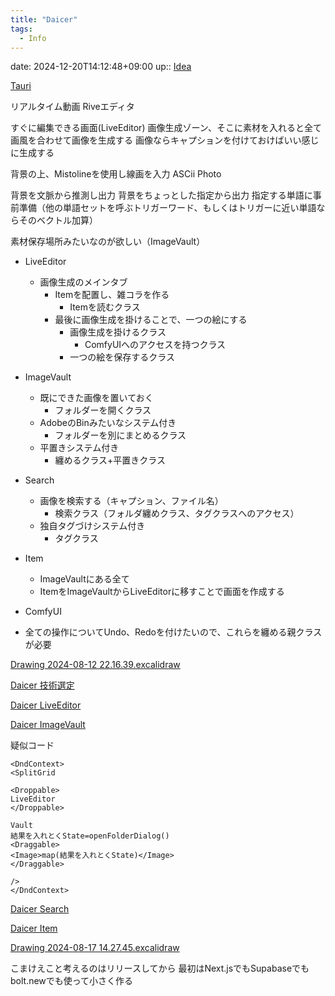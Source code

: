```yaml
---
title: "Daicer"
tags:
  - Info
---
```


date: 2024-12-20T14:12:48+09:00
up:: [Idea](Idea.md)

[Tauri](../../Bar/Framework/Tauri.md)

リアルタイム動画
Riveエディタ

すぐに編集できる画面(LiveEditor)
画像生成ゾーン、そこに素材を入れると全て画風を合わせて画像を生成する
画像ならキャプションを付けておけばいい感じに生成する

背景の上、Mistolineを使用し線画を入力
ASCii Photo

背景を文脈から推測し出力
背景をちょっとした指定から出力
指定する単語に事前準備（他の単語セットを呼ぶトリガーワード、もしくはトリガーに近い単語ならそのベクトル加算）

素材保存場所みたいなのが欲しい（ImageVault）


- LiveEditor
    - 画像生成のメインタブ
        - Itemを配置し、雑コラを作る
            - Itemを読むクラス
        - 最後に画像生成を掛けることで、一つの絵にする
            - 画像生成を掛けるクラス
                - ComfyUIへのアクセスを持つクラス
            - 一つの絵を保存するクラス
- ImageVault
    - 既にできた画像を置いておく
        - フォルダーを開くクラス
    - AdobeのBinみたいなシステム付き
        - フォルダーを別にまとめるクラス
    - 平置きシステム付き
        - 纏めるクラス+平置きクラス
- Search
    - 画像を検索する（キャプション、ファイル名）
        - 検索クラス（フォルダ纏めクラス、タグクラスへのアクセス）
    - 独自タグづけシステム付き
        - タグクラス

- Item
    - ImageVaultにある全て
    - ItemをImageVaultからLiveEditorに移すことで画面を作成する

- ComfyUI

- 全ての操作についてUndo、Redoを付けたいので、これらを纏める親クラスが必要

[Drawing 2024-08-12 22.16.39.excalidraw](../../Excalidraw/Drawing%202024-08-12%2022.16.39.excalidraw.md)

[Daicer 技術選定](Daicer%20技術選定.md)

[Daicer LiveEditor](Daicer%20LiveEditor.md)

[Daicer ImageVault](Daicer%20ImageVault.md)

疑似コード
```tsx
<DndContext>
<SplitGrid

<Droppable>
LiveEditor
</Droppable>

Vault
結果を入れとくState=openFolderDialog()
<Draggable>
<Image>map(結果を入れとくState)</Image>
</Draggable>

/>
</DndContext>
```

[Daicer Search](Daicer%20Search.md)

[Daicer Item](Daicer%20Item.md)

[Drawing 2024-08-17 14.27.45.excalidraw](../../Excalidraw/Drawing%202024-08-17%2014.27.45.excalidraw.md)


こまけえこと考えるのはリリースしてから
最初はNext.jsでもSupabaseでもbolt.newでも使って小さく作る


